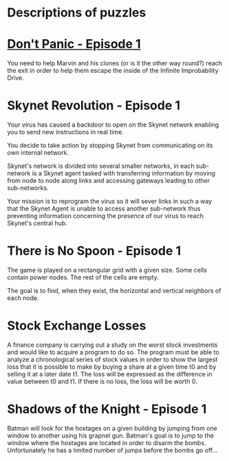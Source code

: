 # Descriptions of puzzles

# [Don't Panic - Episode 1](../DontPanicEpisode1.cpp)
You need to help Marvin and his clones (or is it the other way round?) reach the exit in order to help them escape the inside of the Infinite Improbability Drive. 

# Skynet Revolution - Episode 1
Your virus has caused a backdoor to open on the Skynet network enabling you to send new instructions in real time.

You decide to take action by stopping Skynet from communicating on its own internal network.

Skynet's network is divided into several smaller networks, in each sub-network is a Skynet agent tasked with transferring information by moving from node to node along links and accessing gateways leading to other sub-networks.

Your mission is to reprogram the virus so it will sever links in such a way that the Skynet Agent is unable to access another sub-network thus preventing information concerning the presence of our virus to reach Skynet's central hub.

# There is No Spoon - Episode 1
The game is played on a rectangular grid with a given size. Some cells contain power nodes. The rest of the cells are empty.

The goal is to find, when they exist, the horizontal and vertical neighbors of each node.

# Stock Exchange Losses
A finance company is carrying out a study on the worst stock investments and would like to acquire a program to do so. The program must be able to analyze a chronological series of stock values in order to show the largest loss that it is possible to make by buying a share at a given time t0 and by selling it at a later date t1. The loss will be expressed as the difference in value between t0 and t1. If there is no loss, the loss will be worth 0.

# Shadows of the Knight - Episode 1
Batman will look for the hostages on a given building by jumping from one window to another using his grapnel gun. Batman's goal is to jump to the window where the hostages are located in order to disarm the bombs. Unfortunately he has a limited number of jumps before the bombs go off...
